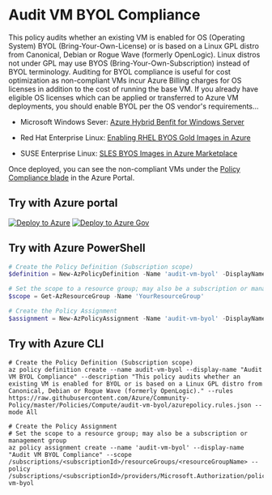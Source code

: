 # Audit VM BYOL Compliance

This policy audits whether an existing VM is enabled for OS (Operating System) BYOL (Bring-Your-Own-License) or is based on a Linux GPL distro from Canonical, Debian or Rogue Wave (formerly OpenLogic). Linux distros not under GPL may use BYOS (Bring-Your-Own-Subscription) instead of BYOL terminology. Auditing for BYOL compliance is useful for cost optimization as non-compliant VMs incur Azure Billing charges for OS licenses in addition to the cost of running the base VM. If you already have eligible OS licenses which can be applied or transferred to Azure VM deployments, you should enable BYOL per the OS vendor's requirements...

- Microsoft Windows Sever: [Azure Hybrid Benfit for Windows Server](https://docs.microsoft.com/azure/virtual-machines/windows/hybrid-use-benefit-licensing)

- Red Hat Enterprise Linux: [Enabling RHEL BYOS Gold Images in Azure](https://docs.microsoft.com/azure/virtual-machines/workloads/redhat/byos)

- SUSE Enterprise Linux: [SLES BYOS Images in Azure Marketplace](https://azuremarketplace.microsoft.com/marketplace/apps/suse.sles-byos)

Once deployed, you can see the non-compliant VMs under the [Policy Compliance blade](https://portal.azure.com/#blade/Microsoft_Azure_Policy/PolicyMenuBlade/Compliance) in the Azure Portal.

## Try with Azure portal

[![Deploy to Azure](http://azuredeploy.net/deploybutton.png)](https://portal.azure.com/?#blade/Microsoft_Azure_Policy/CreatePolicyDefinitionBlade/uri/https%3A%2F%2Fraw.githubusercontent.com%2FAzure%2FCommunity-Policy%2Fmaster%2FPolicies%2FCompute%2Faudit-vm-byol%2Fazurepolicy.json)
[![Deploy to Azure Gov](https://docs.microsoft.com/azure/governance/policy/media/deploy/deployGovbutton.png)](https://portal.azure.us/?#blade/Microsoft_Azure_Policy/CreatePolicyDefinitionBlade/uri/https%3A%2F%2Fraw.githubusercontent.com%2FAzure%2FCommunity-Policy%2Fmaster%2FPolicies%2FCompute%2Faudit-vm-byol%2Fazurepolicy.json)

## Try with Azure PowerShell

````powershell
# Create the Policy Definition (Subscription scope)
$definition = New-AzPolicyDefinition -Name 'audit-vm-byol' -DisplayName 'Audit VM BYOL Compliance' -description 'This policy audits whether an existing VM is enabled for OS BYOL or is based on a Linux GPL distro from Canonical, Debian or Rogue Wave (formerly OpenLogic).' -Policy 'https://raw.githubusercontent.com/Azure/Community-Policy/master/Policies/Compute/audit-vm-byol/azurepolicy.rules.json' -Mode All

# Set the scope to a resource group; may also be a subscription or management group
$scope = Get-AzResourceGroup -Name 'YourResourceGroup'

# Create the Policy Assignment
$assignment = New-AzPolicyAssignment -Name 'audit-vm-byol' -DisplayName 'Audit VM BYOL Compliance' -Scope $scope.ResourceId -PolicyDefinition $definition
````

## Try with Azure CLI

```cli
# Create the Policy Definition (Subscription scope)
az policy definition create --name audit-vm-byol --display-name "Audit VM BYOL Compliance" --description "This policy audits whether an existing VM is enabled for BYOL or is based on a Linux GPL distro from Canonical, Debian or Rogue Wave (formerly OpenLogic)." --rules https://raw.githubusercontent.com/Azure/Community-Policy/master/Policies/Compute/audit-vm-byol/azurepolicy.rules.json --mode All

# Create the Policy Assignment
# Set the scope to a resource group; may also be a subscription or management group
az policy assignment create --name 'audit-vm-byol' --display-name "Audit VM BYOL Compliance" --scope /subscriptions/<subscriptionId>/resourceGroups/<resourceGroupName> --policy /subscriptions/<subscriptionId>/providers/Microsoft.Authorization/policyDefinitions/audit-vm-byol
```